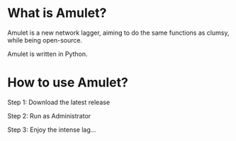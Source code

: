 # What is Amulet?
Amulet is a new network lagger, aiming to do the same functions as clumsy, while being open-source.

Amulet is written in Python.

# How to use Amulet?
Step 1: Download the latest release

Step 2: Run as Administrator

Step 3: Enjoy the intense lag...


